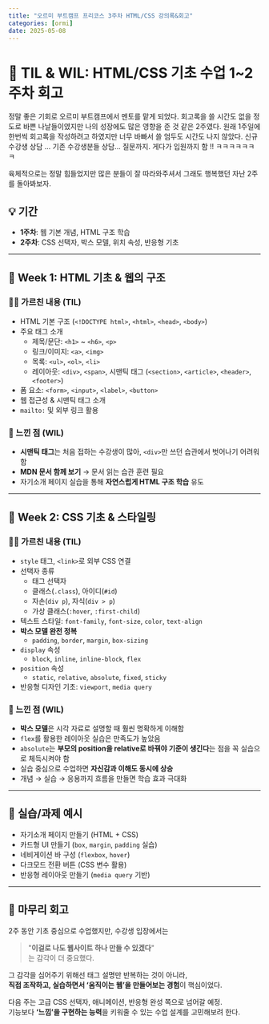 ```yaml
---
title: "오르미 부트캠프 프리코스 3주차 HTML/CSS 강의록&회고"
categories: [ormi]
date: 2025-05-08
---
```


# 📝 TIL & WIL: HTML/CSS 기초 수업 1~2주차 회고

정말 좋은 기회로 오르미 부트캠프에서 멘토를 맡게 되었다. 회고록을 쓸 시간도 없을 정도로 바쁜 나날들이였지만 나의 성장에도 많은 영향을 준 것 같은 2주였다. 
원래 1주일에 한번씩 회고록을 작성하려고 하였지만 너무 바빠서 쓸 엄두도 시간도 나지 않았다. 신규 수강생 상담 ... 기존 수강생분들 상담... 질문까지. 게다가 입원까지 함 !! ㅋㅋㅋㅋㅋㅋㅋ

육체적으로는 정말 힘들었지만 많은 분들이 잘 따라와주셔서 그래도 행복했던 자난 2주를 돌아봐보자. 


## 💡 기간
- **1주차**: 웹 기본 개념, HTML 구조 학습  
- **2주차**: CSS 선택자, 박스 모델, 위치 속성, 반응형 기초

---

## 🧱 Week 1: HTML 기초 & 웹의 구조

### 👩‍🏫 가르친 내용 (TIL)
- HTML 기본 구조 (`<!DOCTYPE html>`, `<html>`, `<head>`, `<body>`)
- 주요 태그 소개  
  - 제목/문단: `<h1>` ~ `<h6>`, `<p>`
  - 링크/이미지: `<a>`, `<img>`
  - 목록: `<ul>`, `<ol>`, `<li>`
  - 레이아웃: `<div>`, `<span>`, 시맨틱 태그 (`<section>`, `<article>`, `<header>`, `<footer>`)
- 폼 요소: `<form>`, `<input>`, `<label>`, `<button>`
- 웹 접근성 & 시맨틱 태그 소개
- `mailto:` 및 외부 링크 활용

### 🧠 느낀 점 (WIL)
- **시맨틱 태그**는 처음 접하는 수강생이 많아, `<div>`만 쓰던 습관에서 벗어나기 어려워함  
- **MDN 문서 함께 보기** → 문서 읽는 습관 훈련 필요  
- 자기소개 페이지 실습을 통해 **자연스럽게 HTML 구조 학습** 유도

---

## 🎨 Week 2: CSS 기초 & 스타일링

### 👩‍🏫 가르친 내용 (TIL)
- `style` 태그, `<link>`로 외부 CSS 연결
- 선택자 종류
  - 태그 선택자
  - 클래스(`.class`), 아이디(`#id`)
  - 자손(`div p`), 자식(`div > p`)
  - 가상 클래스(`:hover`, `:first-child`)
- 텍스트 스타일: `font-family`, `font-size`, `color`, `text-align`
- **박스 모델 완전 정복**  
  - `padding`, `border`, `margin`, `box-sizing`
- `display` 속성  
  - `block`, `inline`, `inline-block`, `flex`
- `position` 속성  
  - `static`, `relative`, `absolute`, `fixed`, `sticky`
- 반응형 디자인 기초: `viewport`, `media query`

### 🧠 느낀 점 (WIL)
- **박스 모델**은 시각 자료로 설명할 때 훨씬 명확하게 이해함
- `flex`를 활용한 레이아웃 실습은 만족도가 높았음
- `absolute`는 **부모의 position을 relative로 바꿔야 기준이 생긴다**는 점을 꼭 실습으로 체득시켜야 함
- 실습 중심으로 수업하면 **자신감과 이해도 동시에 상승**  
- 개념 → 실습 → 응용까지 흐름을 만들면 학습 효과 극대화

---

## 🔧 실습/과제 예시
- 자기소개 페이지 만들기 (HTML + CSS)
- 카드형 UI 만들기 (`box`, `margin`, `padding` 실습)
- 네비게이션 바 구성 (`flexbox`, `hover`)
- 다크모드 전환 버튼 (CSS 변수 활용)
- 반응형 레이아웃 만들기 (`media query` 기반)

---

## 🧭 마무리 회고

2주 동안 기초 중심으로 수업했지만, 수강생 입장에서는  
> "**이걸로 나도 웹사이트 하나 만들 수 있겠다**"  
는 감각이 더 중요했다.

그 감각을 심어주기 위해선 태그 설명만 반복하는 것이 아니라,  
**직접 조작하고, 실습하면서 ‘움직이는 웹’을 만들어보는 경험**이 핵심이었다.

다음 주는 고급 CSS 선택자, 애니메이션, 반응형 완성 쪽으로 넘어갈 예정.  
기능보다 **‘느낌’을 구현하는 능력**을 키워줄 수 있는 수업 설계를 고민해보려 한다.
